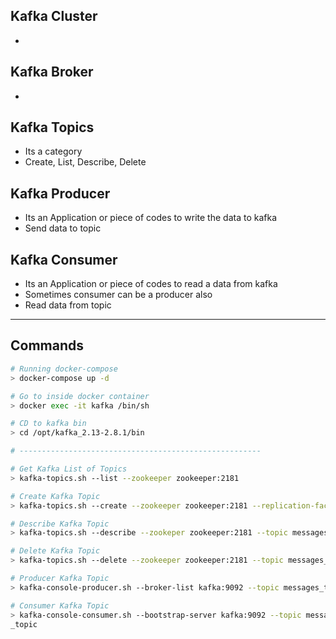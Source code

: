 ## Kafka Cluster

- 

## Kafka Broker

- 

## Kafka Topics

- Its a category
- Create, List, Describe, Delete

## Kafka Producer

- Its an Application or piece of codes to write the data to kafka
- Send data to topic

## Kafka Consumer

- Its an Application or piece of codes to read a data from kafka
- Sometimes consumer can be a producer also
- Read data from topic

---
## Commands
```sh
# Running docker-compose
> docker-compose up -d

# Go to inside docker container
> docker exec -it kafka /bin/sh

# CD to kafka bin
> cd /opt/kafka_2.13-2.8.1/bin

# ------------------------------------------------------

# Get Kafka List of Topics
> kafka-topics.sh --list --zookeeper zookeeper:2181

# Create Kafka Topic
> kafka-topics.sh --create --zookeeper zookeeper:2181 --replication-factor 1 --partitions 1 --topic messages_topic

# Describe Kafka Topic
> kafka-topics.sh --describe --zookeper zookeeper:2181 --topic messages_topic

# Delete Kafka Topic
> kafka-topics.sh --delete --zookeeper zookeeper:2181 --topic messages_topic

# Producer Kafka Topic
> kafka-console-producer.sh --broker-list kafka:9092 --topic messages_topic

# Consumer Kafka Topic
> kafka-console-consumer.sh --bootstrap-server kafka:9092 --topic messages
_topic

```